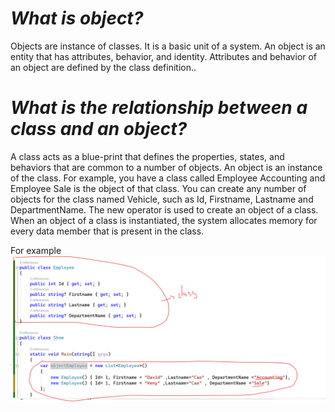 #  ***What is object?***
Objects are instance of classes. It is a basic unit of a system. An object is an entity that has attributes, behavior, and identity. Attributes and behavior of an object are defined by the class definition..
 
# ***What is the relationship between a class and an object?***
 A class acts as a blue-print that defines the properties, states, and behaviors that are common to a number of objects. An object is an instance of the class. For example, you have a class called Employee Accounting  and Employee Sale is the object of that class. You can create any number of objects for the class named Vehicle, such as Id, Firstname, Lastname and DepartmentName.
The new operator is used to create an object of a class. When an object of a class is instantiated, the system allocates memory for every data member that is present in the class.
 
  
For example 
 ![enter image description here](https://github.com/thanhlong2803/update-image/blob/main/image4/object.png)
